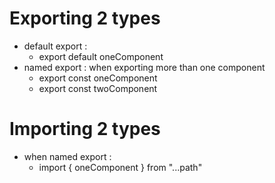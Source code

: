 # Exporting 2 types
- default export :
   - export default oneComponent
- named export : when exporting   more than one component
   - export const oneComponent
   - export const twoComponent

# Importing 2 types
- when named export :
   -   import { oneComponent } from "...path" 